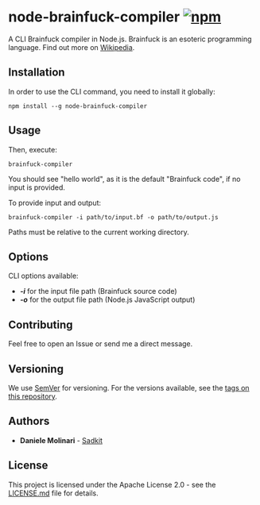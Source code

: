 # node-brainfuck-compiler [![npm][npm-image]][npm-url]

[npm-image]: https://img.shields.io/npm/v/node-brainfuck-compiler.svg
[npm-url]: https://www.npmjs.com/package/node-brainfuck-compiler


A CLI Brainfuck compiler in Node.js. Brainfuck is an esoteric programming language. Find out more on [Wikipedia](https://en.wikipedia.org/wiki/Brainfuck).

## Installation

In order to use the CLI command, you need to install it globally:

```
npm install --g node-brainfuck-compiler
```

## Usage

Then, execute:

```
brainfuck-compiler
```

You should see "hello world", as it is the default "Brainfuck code", if no input is provided.

To provide input and output:

```
brainfuck-compiler -i path/to/input.bf -o path/to/output.js
```

Paths must be relative to the current working directory.

## Options

CLI options available:
* ***-i*** for the input file path (Brainfuck source code)
* ***-o*** for the output file path (Node.js JavaScript output)

## Contributing

Feel free to open an Issue or send me a direct message.

## Versioning

We use [SemVer](http://semver.org/) for versioning. For the versions available, see the [tags on this repository](https://github.com/Sadkit/node-brainfuck-compiler/tags). 

## Authors

* **Daniele Molinari** - [Sadkit](https://github.com/Sadkit)

## License

This project is licensed under the Apache License 2.0 - see the [LICENSE.md](LICENSE.md) file for details.

